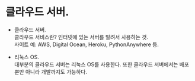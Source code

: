 # 클라우드 서버.  

- 클라우드 서버.  
클라우드 서비스란? 인터넷에 있는 서버를 빌려서 사용하는 것.  
사이트 예: AWS, Digital Ocean, Heroku, PythonAnywhere 등.

- 리눅스 OS.  
대부분의 클라우드 서버는 리눅스 OS를 사용한다. 또한 클라우드 서버에서는 배포뿐만 아니라 개발까지도 가능하다.